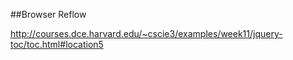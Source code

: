##Browser Reflow

http://courses.dce.harvard.edu/~cscie3/examples/week11/jquery-toc/toc.html#location5